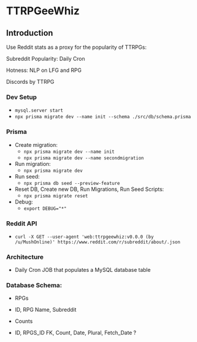 # TTRPGeeWhiz

## Introduction
Use Reddit stats as a proxy for the popularity of TTRPGs:

Subreddit Popularity: Daily Cron

Hotness: NLP on LFG and RPG

Discords by TTRPG

### Dev Setup
- `mysql.server start`
- `npx prisma migrate dev --name init --schema ./src/db/schema.prisma`

### Prisma
- Create migration:
	- `npx prisma migrate dev --name init`
	- `npx prisma migrate dev --name secondmigration`
- Run migration:
	- `npx prisma migrate dev`
- Run seed:
	- `npx prisma db seed --preview-feature`
- Reset DB, Create new DB, Run Migrations, Run Seed Scripts:
	- `npx prisma migrate reset`
- Debug:
	- `export DEBUG="*"`

### Reddit API

- `curl -X GET --user-agent 'web:ttrpgeewhiz:v0.0.0 (by /u/MushOnline)' https://www.reddit.com/r/subreddit/about/.json`

### Architecture

- Daily Cron JOB that populates a MySQL database table


### Database Schema:

- RPGs
- ID, RPG Name, Subreddit

- Counts
- ID, RPGS_ID FK, Count, Date, Plural, Fetch_Date ?
